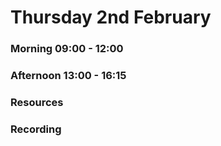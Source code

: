 # Thursday 2nd February

### Morning 09:00 - 12:00
 

### Afternoon 13:00 - 16:15



### Resources



### Recording